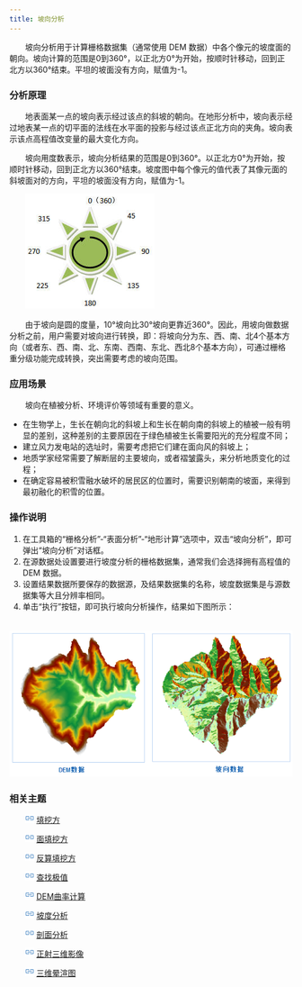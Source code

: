 ```yaml
---
title: 坡向分析
---
```


　　坡向分析用于计算栅格数据集（通常使用 DEM 数据）中各个像元的坡度面的朝向。坡向计算的范围是0到360°，以正北方0°为开始，按顺时针移动，回到正北方以360°结束。平坦的坡面没有方向，赋值为-1。

### 分析原理

　　地表面某一点的坡向表示经过该点的斜坡的朝向。在地形分析中，坡向表示经过地表某一点的切平面的法线在水平面的投影与经过该点正北方向的夹角。坡向表示该点高程值改变量的最大变化方向。

　　坡向用度数表示，坡向分析结果的范围是0到360°。以正北方0°为开始，按顺时针移动，回到正北方以360°结束。坡度图中每个像元的值代表了其像元面的斜坡面对的方向，平坦的坡面没有方向，赋值为-1。

　　![](img/Aspect.png)

　　由于坡向是圆的度量，10°坡向比30°坡向更靠近360°。因此，用坡向做数据分析之前，用户需要对坡向进行转换，即：将坡向分为东、西、南、北4个基本方向（或者东、西、南、北、东南、西南、东北、西北8个基本方向），可通过栅格重分级功能完成转换，突出需要考虑的坡向范围。



### 应用场景

　　坡向在植被分析、环境评价等领域有重要的意义。
  - 在生物学上，生长在朝向北的斜坡上和生长在朝向南的斜坡上的植被一般有明显的差别，这种差别的主要原因在于绿色植被生长需要阳光的充分程度不同；
  - 建立风力发电站的选址时，需要考虑把它们建在面向风的斜坡上；
  - 地质学家经常需要了解断层的主要坡向，或者褶皱露头，来分析地质变化的过程；
  - 在确定容易被积雪融水破坏的居民区的位置时，需要识别朝南的坡面，来得到最初融化的积雪的位置。


### 操作说明

 1. 在工具箱的“栅格分析”-“表面分析”-“地形计算”选项中，双击“坡向分析”，即可弹出“坡向分析”对话框。
 2. 在源数据处设置要进行坡度分析的栅格数据集，通常我们会选择拥有高程值的 DEM 数据。
 3. 设置结果数据所要保存的数据源，及结果数据集的名称，坡度数据集是与源数据集等大且分辨率相同。
4. 单击“执行”按钮，即可执行坡向分析操作，结果如下图所示：

　　![](img/AspectResult.png)



### 相关主题


　　![](../img/smalltitle.png) [填挖方](CutFill.html)

　　![](../img/smalltitle.png) [面填挖方](CutFillRegion.html)

　　![](../img/smalltitle.png) [反算填挖方](InverseCutFill.html)

　　![](../img/smalltitle.png) [查找极值](FindExtreme.html)

　　![](../img/smalltitle.png) [DEM曲率计算](CalculateCurvature.html)

　　![](../img/smalltitle.png) [坡度分析](Slope.html)

　　![](../img/smalltitle.png) [剖面分析](Profile.html)

　　![](../img/smalltitle.png) [正射三维影像](OrthoImage.html)

　　![](../img/smalltitle.png) [三维晕渲图](HillShade.html)

